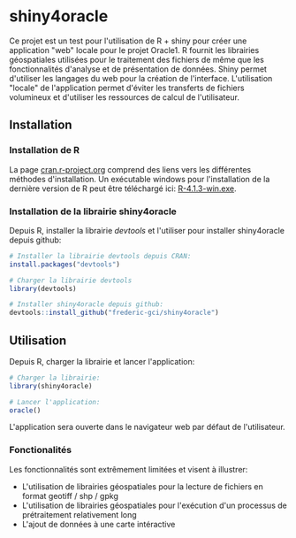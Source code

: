 # shiny4oracle

Ce projet est un test pour l'utilisation de R + shiny pour créer une application "web" locale pour le projet Oracle1. R fournit les librairies géospatiales utilisées pour le traitement des fichiers de même que les fonctionnalités d'analyse et de présentation de données. Shiny permet d'utiliser les langages du web pour la création de l'interface. L'utilisation "locale" de l'application permet d'éviter les transferts de fichiers volumineux et d'utiliser les ressources de calcul de l'utilisateur.

## Installation

### Installation de R
La page [cran.r-project.org](https://cran.r-project.org/) comprend des liens vers les différentes méthodes d'installation. Un exécutable windows pour l'installation de la dernière version de R peut être téléchargé ici: [R-4.1.3-win.exe](https://cran.r-project.org/bin/windows/base/R-4.1.3-win.exe).

### Installation de la librairie shiny4oracle
Depuis R, installer la librairie *devtools* et l'utiliser pour installer shiny4oracle depuis github:
```r
# Installer la librairie devtools depuis CRAN:
install.packages("devtools")

# Charger la librairie devtools
library(devtools)

# Installer shiny4oracle depuis github:
devtools::install_github("frederic-gci/shiny4oracle")
```

## Utilisation

Depuis R, charger la librairie et lancer l'application: 
```r
# Charger la librairie: 
library(shiny4oracle) 

# Lancer l'application: 
oracle()
```
L'application sera ouverte dans le navigateur web par défaut de l'utilisateur. 

### Fonctionalités

Les fonctionnalités sont extrêmement limitées et visent à illustrer: 
* L'utilisation de librairies géospatiales pour la lecture de fichiers en format geotiff / shp / gpkg
* L'utilisation de librairies géospatiales pour l'exécution d'un processus de prétraitement relativement long
* L'ajout de données à une carte intéractive